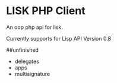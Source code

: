 # LISK PHP Client

An oop php api for lisk.

Currently supports for Lisp API Version 0.8

##unfinished
- delegates
- apps
- multisignature
